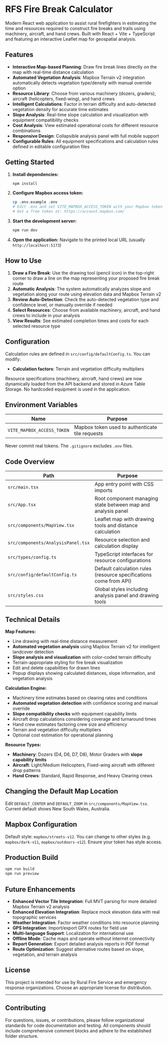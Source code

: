 # RFS Fire Break Calculator

Modern React web application to assist rural firefighters in estimating the time and resources required to construct fire breaks and trails using machinery, aircraft, and hand crews. Built with React + Vite + TypeScript and featuring an interactive Leaflet map for geospatial analysis.

## Features

- **Interactive Map-based Planning**: Draw fire break lines directly on the map with real-time distance calculation
- **Automated Vegetation Analysis**: Mapbox Terrain v2 integration automatically detects vegetation type/density with manual override option
- **Resource Library**: Choose from various machinery (dozers, graders), aircraft (helicopters, fixed-wing), and hand crews
- **Intelligent Calculations**: Factor in terrain difficulty and auto-detected vegetation density for accurate time estimates
- **Slope Analysis**: Real-time slope calculation and visualization with equipment compatibility checks
- **Cost Analysis**: View estimated operational costs for different resource combinations
- **Responsive Design**: Collapsible analysis panel with full mobile support
- **Configurable Rules**: All equipment specifications and calculation rules defined in editable configuration files

## Getting Started

1. **Install dependencies:**
   ```bash
   npm install
   ```

2. **Configure Mapbox access token:**
   ```bash
   cp .env.example .env
   # Edit .env and set VITE_MAPBOX_ACCESS_TOKEN with your Mapbox token
   # Get a free token at: https://account.mapbox.com/
   ```

3. **Start the development server:**
   ```bash
   npm run dev
   ```

4. **Open the application:**
   Navigate to the printed local URL (usually `http://localhost:5173`)

## How to Use

1. **Draw a Fire Break**: Use the drawing tool (pencil icon) in the top-right corner to draw a line on the map representing your proposed fire break route
2. **Automatic Analysis**: The system automatically analyzes slope and vegetation along your route using elevation data and Mapbox Terrain v2
3. **Review Auto-Detection**: Check the auto-detected vegetation type and confidence level, or manually override if needed
4. **Select Resources**: Choose from available machinery, aircraft, and hand crews to include in your analysis
5. **View Results**: See estimated completion times and costs for each selected resource type

## Configuration

Calculation rules are defined in `src/config/defaultConfig.ts`. You can modify:
- **Calculation factors**: Terrain and vegetation difficulty multipliers

Resource specifications (machinery, aircraft, hand crews) are now dynamically loaded from the API backend and stored in Azure Table Storage. No hardcoded equipment is used in the application.

## Environment Variables

| Name | Purpose |
|------|---------|
| `VITE_MAPBOX_ACCESS_TOKEN` | Mapbox token used to authenticate tile requests |

Never commit real tokens. The `.gitignore` excludes `.env` files.

## Code Overview

| Path | Purpose |
|------|---------|
| `src/main.tsx` | App entry point with CSS imports |
| `src/App.tsx` | Root component managing state between map and analysis panel |
| `src/components/MapView.tsx` | Leaflet map with drawing tools and distance calculation |
| `src/components/AnalysisPanel.tsx` | Resource selection and calculation display |
| `src/types/config.ts` | TypeScript interfaces for resource configurations |
| `src/config/defaultConfig.ts` | Default calculation rules (resource specifications come from API) |
| `src/styles.css` | Global styles including analysis panel and drawing tools |

## Technical Details

**Map Features:**
- Line drawing with real-time distance measurement
- **Automated vegetation analysis** using Mapbox Terrain v2 for intelligent landcover detection
- **Slope analysis and visualization** with color-coded terrain difficulty
- Terrain-appropriate styling for fire break visualization
- Edit and delete capabilities for drawn lines
- Popup displays showing calculated distances, slope information, and vegetation analysis

**Calculation Engine:**
- Machinery time estimates based on clearing rates and conditions
- **Automated vegetation detection** with confidence scoring and manual override
- **Slope compatibility checks** with equipment capability limits
- Aircraft drop calculations considering coverage and turnaround times
- Hand crew estimates factoring crew size and efficiency
- Terrain and vegetation difficulty multipliers
- Optional cost estimation for operational planning

**Resource Types:**
- **Machinery**: Dozers (D4, D6, D7, D8), Motor Graders with **slope capability limits**
- **Aircraft**: Light/Medium Helicopters, Fixed-wing aircraft with different drop patterns
- **Hand Crews**: Standard, Rapid Response, and Heavy Clearing crews

## Changing the Default Map Location

Edit `DEFAULT_CENTER` and `DEFAULT_ZOOM` in `src/components/MapView.tsx`. Current default shows New South Wales, Australia.

## Mapbox Configuration

Default style: `mapbox/streets-v12`. You can change to other styles (e.g. `mapbox/dark-v11`, `mapbox/outdoors-v12`). Ensure your token has style access.

## Production Build

```bash
npm run build
npm run preview
```

## Future Enhancements

- **Enhanced Vector Tile Integration**: Full MVT parsing for more detailed Mapbox Terrain v2 analysis
- **Enhanced Elevation Integration**: Replace mock elevation data with real topographic services
- **Weather Integration**: Factor weather conditions into resource planning
- **GPS Integration**: Import/export GPX routes for field use
- **Multi-language Support**: Localization for international use
- **Offline Mode**: Cache maps and operate without internet connectivity
- **Report Generation**: Export detailed analysis reports in PDF format
- **Route Optimization**: Suggest alternative routes based on slope, vegetation, and terrain analysis

## License

This project is intended for use by Rural Fire Service and emergency response organizations. Choose an appropriate license for distribution.

---

## Contributing

For questions, issues, or contributions, please follow organizational standards for code documentation and testing. All components should include comprehensive comment blocks and adhere to the established folder structure.
